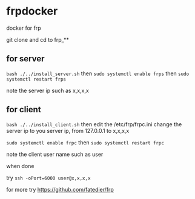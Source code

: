 # frpdocker
docker for frp

git clone and cd to frp_**

## for server

`bash ./../install_server.sh`
then 
`sudo systemctl enable frps`
then 
`sudo systemctl restart frps`

note the server ip such as x,x,x,x

## for client

`bash ./../install_client.sh`
then 
edit the /etc/frp/frpc.ini
change the server ip to you server ip, from 127.0.0.1 to x,x,x,x

`sudo systemctl enable frpc`
then 
`sudo systemctl restart frpc`

note the client user name such as user

when done 

try
`ssh -oPort=6000 user@x,x,x,x`


for more try https://github.com/fatedier/frp
